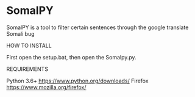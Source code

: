 # SomalPY
SomalPY is a tool to filter certain sentences through the google translate Somali bug

HOW TO INSTALL

First open the setup.bat, then open the Somalpy.py.

REQUIREMENTS

Python 3.6+
  https://www.python.org/downloads/
Firefox
  https://www.mozilla.org/firefox/
